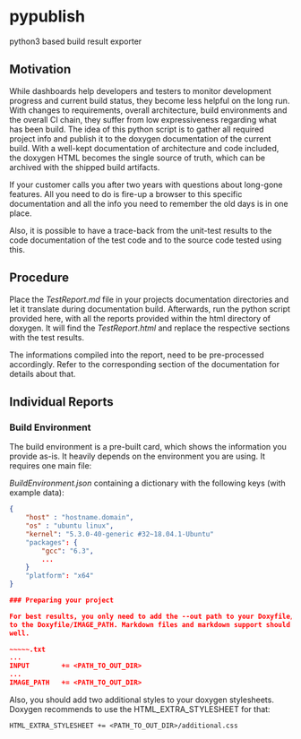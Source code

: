 # pypublish

python3 based build result exporter

## Motivation

While dashboards help developers and testers to monitor development progress
and current build status, they become less helpful on the long run. With
changes to requirements, overall architecture, build environments and the
overall CI chain, they suffer from low expressiveness regarding what has been
build. The idea of this python script is to gather all required project info
and publish it to the doxygen documentation of the current build. With a
well-kept documentation of architecture and code included, the doxygen HTML
becomes the single source of truth, which can be archived with the shipped
build artifacts.

If your customer calls you after two years with questions about long-gone
features. All you need to do is fire-up a browser to this specific
documentation and all the info you need to remember the old days is in one
place.

Also, it is possible to have a trace-back from the unit-test results to the
code documentation of the test code and to the source code tested using
this.

## Procedure

Place the *TestReport.md* file in your projects documentation directories and
let it translate during documentation build. Afterwards, run the python script
provided here, with all the reports provided within the html directory of
doxygen. It will find the *TestReport.html* and replace the respective sections
with the test results.

The informations compiled into the report, need to be pre-processed
accordingly.  Refer to the corresponding section of the documentation for
details about that.

## Individual Reports

### Build Environment

The build environment is a pre-built card, which shows the information you provide
as-is. It heavily depends on the environment you are using. It requires one
main file:

*BuildEnvironment.json* containing a dictionary with the following keys (with example
data):

~~~~.json
{
	"host" : "hostname.domain",
	"os" : "ubuntu linux",
	"kernel": "5.3.0-40-generic #32~18.04.1-Ubuntu"
	"packages": {
		"gcc": "6.3",
		...
	}
	"platform": "x64"
}

### Preparing your project

For best results, you only need to add the --out path to your Doxyfile/INPUT variable and
to the Doxyfile/IMAGE_PATH. Markdown files and markdown support should be activated as
well.

~~~~~.txt
...
INPUT        += <PATH_TO_OUT_DIR>
...
IMAGE_PATH   += <PATH_TO_OUT_DIR>
~~~~~

Also, you should add two additional styles to your doxygen stylesheets. Doxygen recommends
to use the HTML_EXTRA_STYLESHEET for that:

~~~~~.txt
HTML_EXTRA_STYLESHEET += <PATH_TO_OUT_DIR>/additional.css
~~~~~

